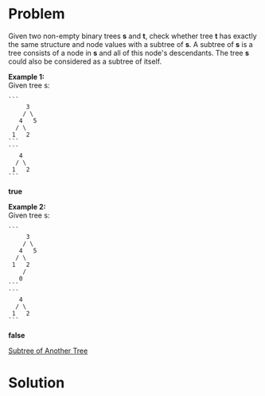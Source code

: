 
# Problem

Given two non-empty binary trees **s** and **t**, check whether tree **t** has
exactly the same structure and node values with a subtree of **s**. A subtree
of **s** is a tree consists of a node in **s** and all of this node's
descendants. The tree **s** could also be considered as a subtree of itself.

**Example 1:**  
Given tree s:

    ```
         3
        / \
       4   5
      / \
     1   2
    ```
    ```
       4 
      / \
     1   2
    ```

**true**

**Example 2:**  
Given tree s:

    ```
         3
        / \
       4   5
      / \
     1   2
        /
       0
    ```
    ```
       4
      / \
     1   2
    ```

**false**



[Subtree of Another Tree](https://leetcode.com/problems/subtree-of-another-tree)

# Solution



